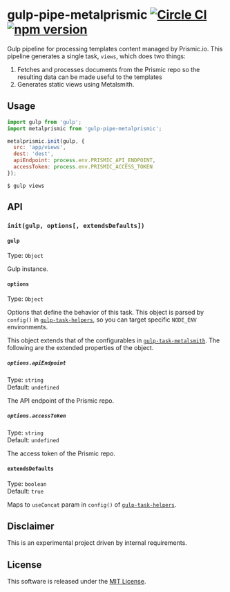 # gulp-pipe-metalprismic [![Circle CI](https://circleci.com/gh/andrewscwei/gulp-pipe-metalprismic/tree/master.svg?style=svg)](https://circleci.com/gh/andrewscwei/gulp-pipe-metalprismic/tree/master) [![npm version](https://badge.fury.io/js/gulp-pipe-metalprismic.svg)](https://badge.fury.io/js/gulp-pipe-metalprismic)

Gulp pipeline for processing templates content managed by Prismic.io. This pipeline generates a single task, `views`, which does two things:

1. Fetches and processes documents from the Prismic repo so the resulting data can be made useful to the templates
2. Generates static views using Metalsmith.

## Usage

```js
import gulp from 'gulp';
import metalprismic from 'gulp-pipe-metalprismic';

metalprismic.init(gulp, {
  src: 'app/views',
  dest: 'dest',
  apiEndpoint: process.env.PRISMIC_API_ENDPOINT,
  accessToken: process.env.PRISMIC_ACCESS_TOKEN
});
```

```
$ gulp views
```

## API

### `init(gulp, options[, extendsDefaults])`

#### `gulp`

Type: `Object`

Gulp instance.

#### `options`

Type: `Object`

Options that define the behavior of this task. This object is parsed by `config()` in [`gulp-task-helpers`](https://www.npmjs.com/package/gulp-task-helpers), so you can target specific `NODE_ENV` environments.

This object extends that of the configurables in [`gulp-task-metalsmith`](https://www.npmjs.com/package/gulp-task-metalsmith). The following are the extended properties of the object.

##### `options.apiEndpoint`

Type: `string`<br>
Default: `undefined`

The API endpoint of the Prismic repo.

##### `options.accessToken`

Type: `string`<br>
Default: `undefined`

The access token of the Prismic repo.

#### `extendsDefaults`

Type: `boolean`<br>
Default: `true`

Maps to `useConcat` param in `config()` of [`gulp-task-helpers`](https://www.npmjs.com/package/gulp-task-helpers).

## Disclaimer

This is an experimental project driven by internal requirements.

## License

This software is released under the [MIT License](http://opensource.org/licenses/MIT).
